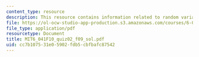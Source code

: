 ```yaml
---
content_type: resource
description: This resource contains information related to random variable.
file: https://ol-ocw-studio-app-production.s3.amazonaws.com/courses/6-041-probabilistic-systems-analysis-and-applied-probability-fall-2010/cc7b107531e05902fdb5cbfbafc87542_MIT6_041F10_quiz02_f09_sol.pdf
file_type: application/pdf
resourcetype: Document
title: MIT6_041F10_quiz02_f09_sol.pdf
uid: cc7b1075-31e0-5902-fdb5-cbfbafc87542
---
```

